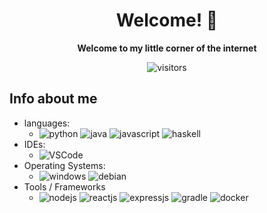 <div align="center">

# Welcome! 👋

<strong>Welcome to my little corner of the internet</strong>

![visitors](https://visitor-badge.laobi.icu/badge?page_id=Retr05041.Retr05041)

</div>

## Info about me

- languages:
    - ![python](https://img.shields.io/badge/-Python-3776AB?style=flat&logo=Python&logoColor=white) ![java](https://img.shields.io/badge/-Java-3776AB?style=flat&logo=OpenJDK&logoColor=white) ![javascript](https://img.shields.io/badge/-JavaScript-3776AB?style=flat&logo=JavaScript&logoColor=white) ![haskell](https://img.shields.io/badge/-Haskell-3776AB?style=flat&logo=Haskell&logoColor=white) 
- IDEs: 
    - ![VSCode](https://img.shields.io/badge/-Visual_Studio_Code-ff4500?style=flat&logo=VisualStudioCode&logoColor=white) 
- Operating Systems: 
    - ![windows](https://img.shields.io/badge/-Windows-A81D33?style=flat&logo=Windows&logoColor=white) ![debian](https://img.shields.io/badge/-Debian-A81D33?style=flat&logo=Debian&logoColor=white)
- Tools / Frameworks
    - ![nodejs](https://img.shields.io/badge/-Node.js-000000?style=flat&logo=Node.js&logoColor=white) ![reactjs](https://img.shields.io/badge/-React.js-000000?style=flat&logo=React&logoColor=white) ![expressjs](https://img.shields.io/badge/-Express.js-000000?style=flat&logo=Express&logoColor=white) ![gradle](https://img.shields.io/badge/-Gradle-000000?style=flat&logo=Gradle&logoColor=white) ![docker](https://img.shields.io/badge/-Docker-000000?style=flat&logo=Docker&logoColor=white)

<!-- Shoutout to https://github.com/gingerchicken/gingerchicken for the inspiration -->
